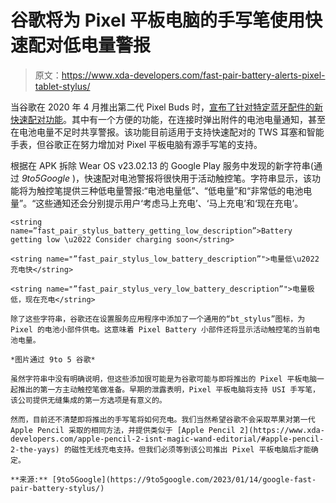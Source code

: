 # 谷歌将为 Pixel 平板电脑的手写笔使用快速配对低电量警报

> 原文：<https://www.xda-developers.com/fast-pair-battery-alerts-pixel-tablet-stylus/>

当谷歌在 2020 年 4 月推出第二代 Pixel Buds 时，[宣布了针对特定蓝牙配件的新快速配对功能](https://www.xda-developers.com/fast-pair-location-tracking-battery-notifications-new-settings/)。其中有一个方便的功能，在连接时弹出附件的电池电量通知，甚至在电池电量不足时共享警报。该功能目前适用于支持快速配对的 TWS 耳塞和智能手表，但谷歌正在努力增加对 Pixel 平板电脑有源手写笔的支持。

根据在 APK 拆除 Wear OS v23.02.13 的 Google Play 服务中发现的新字符串(通过 *9to5Google* )，快速配对电池警报将很快用于活动触控笔。字符串显示，该功能将为触控笔提供三种低电量警报:“电池电量低”、“低电量”和“非常低的电池电量”。“这些通知还会分别提示用户‘考虑马上充电’、‘马上充电’和‘现在充电’。

```
<string name=”fast_pair_stylus_battery_getting_low_description”>Battery getting low \u2022 Consider charging soon</string>

<string name="”fast_pair_stylus_low_battery_description”">电量低\u2022 充电快</string>

<string name="”fast_pair_stylus_very_low_battery_description”">电量极低，现在充电</string>

除了这些字符串，谷歌还在设置服务应用程序中添加了一个通用的“bt_stylus”图标，为 Pixel 的电池小部件供电。这意味着 Pixel Battery 小部件还将显示活动触控笔的当前电池电量。

*图片通过 9to 5 谷歌*

虽然字符串中没有明确说明，但这些添加很可能是为谷歌可能与即将推出的 Pixel 平板电脑一起推出的第一方主动触控笔做准备。早期的泄露表明，Pixel 平板电脑将支持 USI 手写笔，该公司提供无缝集成的第一方选项是有意义的。

然而，目前还不清楚即将推出的手写笔将如何充电。我们当然希望谷歌不会采取苹果对第一代 Apple Pencil 采取的相同方法，并提供类似于 [Apple Pencil 2](https://www.xda-developers.com/apple-pencil-2-isnt-magic-wand-editorial/#apple-pencil-2-the-yays) 的磁性无线充电支持。但我们必须等到该公司推出 Pixel 平板电脑后才能确定。

**来源:** [9to5Google](https://9to5google.com/2023/01/14/google-fast-pair-battery-stylus/) 

```